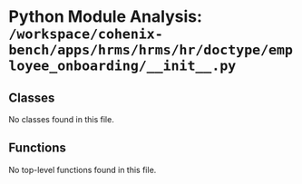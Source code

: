 # Python Module Analysis: `/workspace/cohenix-bench/apps/hrms/hrms/hr/doctype/employee_onboarding/__init__.py`

## Classes

No classes found in this file.


## Functions

No top-level functions found in this file.
